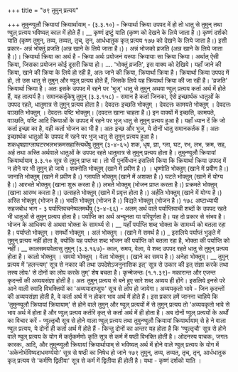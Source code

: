 +++
title = "७९ तुमुन् प्रत्यय"

+++
तुमुन्ण्वुलौ क्रियायां क्रियार्थायाम् - (३.३.१०) - क्रियार्था क्रिया उपपद में हो तो धातु से तुमुन् तथा ण्वुल् प्रत्यय भविष्यत् काल में होते हैं।
__ कृष्णं द्रष्टुं याति (कृष्ण को देखने के लिये जाता है।) कृष्णं दर्शको याति (कृष्ण
तुमुन्, तव्य, तव्यत्, तृच्, तृन्, आर्धधातुक कृत् प्रत्यय
१७७ को देखने के लिये जाता है।)
इसी प्रकार- अन्नं भोक्तुं व्रजति (अन्न खाने के लिये जाता है।)। अन्नं भोजको व्रजति (अन्न खाने के लिये जाता है।)।
क्रियार्था क्रिया का अर्थ है - क्रिया अर्थः प्रयोजनं यस्याः क्रियायाः सा क्रिया क्रिया। अर्थात् ऐसी क्रिया, जिसका प्रयोजन कोई दूसरी क्रिया हो। ....
'भोक्तुं व्रजति', इस वाक्य को देखिये। यहाँ जाने की क्रिया, खाने की क्रिया के लिये हो रही है, अतः जाने की क्रिया, क्रियार्था क्रिया है। क्रियार्था क्रिया उपपद में हो, तो उस धातु से तुमुन् और ण्वुल् प्रत्यय होते हैं, जिसके लिये यह क्रियार्था क्रिया की जा रही है। 'व्रजति' क्रियार्था क्रिया है। अतः इसके उपपद में रहने पर 'भुज्' धातु से तुमुन् अथवा ण्वुल् प्रत्यय कर्ता अर्थ में होते हैं, यह तात्पर्य है।
समानकर्तृकेषु तुमुन् (३.३.१५८) - समान है कर्ता जिनका, ऐसे इच्छार्थक धातुओं के उपपद रहते, धातुमात्र से तुमुन् प्रत्यय होता है।
देवदत्तः इच्छति भोक्तुम् । देवदत्तः कामयते भोक्तुम् । देवदत्तः वाञ्छति भोक्तुम् । देवदत्तः वष्टि भोक्तुम्। (दवदत्त खाना चाहता है।)
इन वाक्यों में इच्छति, कामयते, वाञ्छति, वष्टि आदि क्रियाओं के उपपद में रहने पर भुज् धातु से तुमुन् प्रत्यय हुआ है। यहाँ ध्यान दें कि जो कर्ता इच्छा का है, वही कर्ता भोजन का भी है। अतः इच्छ और भुज्, ये दोनों धातु समानकर्तक हैं। अतः इच्छार्थक धातुओं के उपपद में रहने पर भुज् धातु से तुमुन् प्रत्यय हुआ है।
शकधृषज्ञाग्लाघटरभलभक्रमसहास्त्यिर्थेषु तुमुन् (३-४-६५)
शक, धृष, ज्ञा, ग्ला, घट, रभ, लभ, क्रम, सह, अर्ह तथा अस्ति अर्थवाले धातुओं के उपपद रहते धातुमात्र से तुमुन् प्रत्यय होता है।
तुमुन्ण्वुलौ क्रियायां क्रियार्थायाम् ३.३.१० सूत्र से तुमुन् प्राप्त था। तो भी पुनर्विधान इसलिये किया कि क्रियार्था क्रिया उपपद में न होने पर भी तुमुन् हो जाये।
शक्नोति भोक्तुम् (खाने में प्रवीण है।) । धृष्णोति भोक्तुम् (खाने में प्रवीण है।) जानाति भोक्तुम् (खाने में प्रवीण है।) ग्लायति भोक्तुम् (खाने में अशक्त है।) घटते भोक्तुम् (खाने में योग्य है।) आरभते भोक्तुम् (खाना शुरू करता है।) लभते भोक्तुम् (भोजन प्राप्त करता है।) प्रक्रमते भोक्तुम् (खाना आरम्भ करता है।) उत्सहते भोक्तुम् (खाने में प्रवृत्त होता है।) अर्हति भोक्तुम् (खाने में योग्य है।) अस्ति भोक्तुम् (भोजन है।) भवति भोक्तुम् (भोजन है।) विद्यते भोक्तुम् (भोजन है।)
१७८
अष्टाध्यायी सहजबोध भाग - ३
पर्याप्तिवचनेष्वलमर्थेषु (३-४-६६) - अलम् अर्थ वाले पर्याप्तिवाची शब्दों के उपपद रहते भी धातुओं से तुमुन् प्रत्यय होता है।
पर्याप्ति का अर्थ अन्यूनता या परिपूर्णता है। यह दो प्रकार से संभव है। भोजन के आधिक्य से अथवा भोक्ता के सामर्थ्य से।
__ यहाँ पर्याप्ति शब्द भोक्ता के सामर्थ्य को बतला रहा है। पर्याप्तो भोक्तुम् । समर्थो भोक्तुम् । अलं भोक्तुम् । (खाने में समर्थ है।)
_ इसलिये पर्याप्तं भुङ्ते में तुमुन् प्रत्यय नहीं होता है, क्योंकि यह पर्याप्त शब्द भोजन की पर्याप्ति को बतला रहा है, भोक्ता की पर्याप्ति को नहीं।
__ कालसमयवेलासु तुमुन् (३.३.१६७)- काल, समय, वेला, ये शब्द उपपद रहते धातु से तुमुन् प्रत्यय होता है। कालो भोक्तुम् । समयो भोक्तुम् । वेला भोक्तुम्। (खाने
का समय है।) अनेहा भोक्तुम्।
__ तुमुन् प्रत्यय में 'हलन्त्यम्' सूत्र से नकार की तथा उपदेशेऽजनुनासिक इत्' सूत्र से उकार की इत् संज्ञा करके तथा तस्य लोपः' से दोनों का लोप करके तुम्' शेष बचता है।
कृन्मेजन्तः (१.१.३९)- मकारान्त और एजन्त कृदन्तों की अव्ययसंज्ञा होती है।
अतः तुमुन् प्रत्यय से बने हुए सारे शब्द अव्यय ही होंगे। इसलिये इनसे परे आने वाली स्वादि विभक्तियों का 'अव्ययादाप्सुपः' सूत्र से लोप हो जायेगा।
अव्ययकृतो भावे - जिन कृदन्तों की अव्ययसंज्ञा होती है, वे कर्ता अर्थ में न होकर भाव अर्थ में होते हैं।
इस प्रकार हमें जानना चाहिये कि 'तुमुन्ण्वुलौ क्रियायां क्रियायाम्' से होने वाले तुमुन् और ण्वुल् प्रत्ययों में से तुमुन् प्रत्यय तो 'अव्ययकृतो भावे से भाव अर्थ में होता है और ण्वुल् प्रत्यय कर्तरि कृत् से कर्ता अर्थ में ही होता है।
अब दोनों ण्वुल् प्रत्ययों के अर्थों का विचार करें -
ण्वुल्तृचौ सूत्र से होने वाला ण्वुल् प्रत्यय तथा तुमुन्ण्वुलौ क्रियायां क्रियार्थायाम् से हे ने वाला ण्वुल प्रत्यय, ये दोनों ही कर्ता अर्थ में होते हैं -
किन्तु दोनों का अन्तर यह होता है कि ‘ण्वुल्तृचौ' सूत्र से होने वाले ण्वुल् प्रत्यय के योग में कर्तृकर्मणोः कृति सूत्र से कर्म में षष्ठी विभक्ति होती है। ओदनस्य पाचकः, जगतः कारकः, आदि, और तुमुन्ण्वुलौ क्रियायां क्रियार्थायाम् से भविष्यत् अर्थ में होने वाले ण्वुल् प्रत्यय के योग में 'अकेनोर्भविष्यदाधमर्ण्ययोः' सूत्र से षष्ठी का निषेध हो जाने
१७९
तुमुन्, तव्य, तव्यत्, तृच्, तृन्, आर्धधातुक कृत् प्रत्यय से 'कर्मणि द्वितीया' सूत्र से कर्म में द्वितीया ही होती है। यथा - कृष्णं दर्शको याति ।